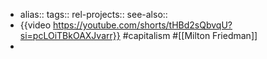 - alias::
  tags::
  rel-projects::
  see-also::
- {{video https://youtube.com/shorts/tHBd2sQbvqU?si=pcLOiTBkOAXJvarr}} #capitalism #[[Milton Friedman]]
-